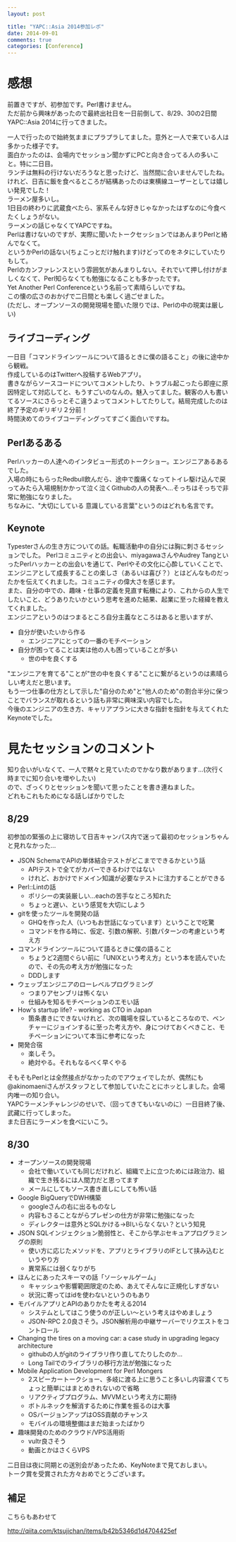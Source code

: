 ```yaml
---
layout: post

title: "YAPC::Asia 2014参加レポ"
date: 2014-09-01
comments: true
categories: [Conference]
---
```


# 感想

前置きですが、初参加です。Perl書けません。  
ただ前から興味があったので最終出社日を一日前倒して、8/29、30の2日間YAPC::Asia 2014に行ってきました。

一人で行ったので始終気ままにプラプラしてました。意外と一人で来ている人は多かった様子です。  
面白かったのは、会場内でセッション聞かずにPCと向き合ってる人の多いこと。特に二日目。  
ランチは無料の行けないだろうなと思ったけど、当然間に合いませんでしたね。  
けれど、日吉に飯を食べるところが結構あったのは東横線ユーザーとしては嬉しい発見でした！  
ラーメン屋多いし。  
1日目の終わりに武蔵食べたら、家系そんな好きじゃなかったはずなのに今食べたくしょうがない。  
ラーメンの話じゃなくてYAPCですね。  
Perlは書けないのですが、実際に聞いたトークセッションではあんまりPerlと絡んでなくて。  
というかPerlの話ない(ちょこっとだけ触れます)けどってのをネタにしていたりもして。  
Perlのカンファレンスという雰囲気があんまりしない。それでいて押し付けがましくなくて、Perl知らなくても勉強になることも多かったです。  
Yet Another Perl Conferenceという名前って素晴らしいですね。  
この懐の広さのおかげで二日間とも楽しく過ごせました。  
(ただし、オープンソースの開発現場を聞いた限りでは、Perlの中の現実は厳しい)  

## ライブコーディング

一日目「コマンドラインツールについて語るときに僕の語ること」の後に途中から観戦。  
作成しているのはTwitterへ投稿するWebアプリ。  
書きながらソースコードについてコメントしたり、トラブル起こったら即座に原因特定して対応してと、もうすごいのなんの。魅入ってました。観客の人も書いてるソースにさらっとそこ違うよってコメントしてたりして。結局完成したのは終了予定のギリギリ２分前！  
時間決めてのライブコーディングってすごく面白いですね。

## Perlあるある

Perlハッカーの人達へのインタビュー形式のトークショー。エンジニアあるあるでした。  
入場の時にもらったRedbull飲んだら、途中で腹痛くなってトイレ駆け込んで戻ってみたら入場規制かかって泣く泣くGithubの人の発表へ...そっちはそっちで非常に勉強になりました。  
ちなみに、"大切にしている 意識している言葉"というのはどれも名言です。

## Keynote

Typesterさんの生き方についての話。転職活動中の自分には胸に刺さるセッションでした。 
Perlコミュニティとの出会い、miyagawaさんやAudrey TangといったPerlハッカーとの出会いを通じて、Perlやその文化に心酔していくことで、エンジニアとして成長することの楽しさ（あるいは喜び？）とはどんなものだったかを伝えてくれました。コミュニティの偉大さを感じます。  
また、自分の中での、趣味・仕事の定義を見直す転機により、これからの人生でしたいこと、どうありたいかという思考を進めた結果、起業に至った経緯を教えてくれました。  
エンジニアというのはつまるところ自分主義なところはあると思いますが、

* 自分が使いたいから作る
  * エンジニアにとっての一番のモチベーション
* 自分が困ってることは実は他の人も困っていることが多い
  * 世の中を良くする

"エンジニアを育てる"ことが"世の中を良くする"ことに繋がるというのは素晴らしい考えだと思います。  
もう一つ仕事の仕方として示した"自分のため"と"他人のため"の割合半分に保つことでバランスが取れるという話も非常に興味深い内容でした。  
今後のエンジニアの生き方、キャリアプランに大きな指針を指針を与えてくれたKeynoteでした。


# 見たセッションのコメント

知り合いがいなくて、一人で黙々と見ていたのでかなり数があります...(次行く時までに知り合いを増やしたい)  
ので、ざっくりとセッションを聞いて思ったことを書き連ねました。  
どれもこれもためになる話しばかりでした

## 8/29

初参加の緊張の上に寝坊して日吉キャンパス内で迷って最初のセッションちゃんと見れなかった...

* JSON SchemaでAPIの単体結合テストがどこまでできるかという話
  * APIテストで全てがカバーできるわけではない
  * けれど、おかけでドメイン知識が必要なテストに注力することができる
* Perl::Lintの話
  * ポリシーの実装厳しい...eachの苦手なところ知れた
  * ちょっと遅い、という感覚を大切にしよう
* gitを使ったツールを開発の話
  * GHQを作った人（いつもお世話になっています）ということで吃驚
  * コマンドを作る時に、仮定、引数の解釈、引数パターンの考慮という考え方
* コマンドラインツールについて語るときに僕の語ること
  * ちょうど2週間ぐらい前に「UNIXという考え方」という本を読んでいたので、その先の考え方が勉強になった
  * DDDします
* ウェッブエンジニアのローレベルプログラミング
  * つまりアセンブリは怖くない
  * 仕組みを知るモチベーションのエモい話
* How's startup life? - working as CTO in Japan
  * 箇条書きにできないけれど、次の職場を探しているところなので、ベンチャーにジョインするに至った考え方や、身につけておくべきこと、モチベーションについて本当に参考になった
* 開発合宿
  * 楽しそう。
  * 絶対やる。それもなるべく早くやる

そもそもPerlとは全然接点がなかったのでアウェイでしたが、偶然にも@akinomaeniさんがスタッフとして参加していたことにホッとしました。会場内唯一の知り合い。  
YAPCラーメンチャレンジのせいで、（回ってきてもいないのに）一日目終了後、武藏に行ってしまった。  
また日吉にラーメンを食べにいこう。  

## 8/30

* オープンソースの開発現場
  * 会社で働いていても同じだけれど、組織で上に立つためには政治力、組織で生き残るには人間力だと思ってます
  * メールにしてもソース書き直しにしても怖い話
* Google BigQueryでDWH構築
  * googleさんの右に出るものなし
  * 内容もさることながらプレゼンの仕方が非常に勉強になった
  * ディレクターは意外とSQLかける->BIいらなくない？という知見
* JSON SQLインジェクション脆弱性と、そこから学ぶセキュアプログラミングの原則
  * 使い方に応じたメソッドを、アプリとライブラリのIFとして挟み込むというやり方
  * 異常系には弱くなりがち
* ほんとにあったスキーマの話「ソーシャルゲーム」
  * キャッシュや影響範囲限定のため、あえてそんなに正規化しすぎない
  * 状況に寄ってはidを使わないというのもあり
* モバイルアプリとAPIのありかたを考える2014
  * システムとしてはこう使うのが正しい〜という考えはやめましょう
  * JSON-RPC 2.0良さそう。JSON解析用の中継サーバーでリクエストをコントロール
* Changing the tires on a moving car: a case study in upgrading legacy architecture
  * githubの人がgitのライブラリ作り直してたりしたのか...
  * Long Tailでのライブラリの移行方法が勉強になった
* Mobile Application Development for Perl Mongers
  * 2スピーカートークショー、多岐に渡る上に思うこと多いし内容濃くてちょっと簡単にはまとめきれないので省略
  * リアクティブプログラム、MVVMという考え方に期待
  * ボトルネックを解消するために作業を振るのは大事
  * OSバージョンアップはOSS貢献のチャンス
  * モバイルの環境整備はまだ始まったばかり
* 趣味開発のためのクラウド/VPS活用術
  * vultr良さそう
  * 動画とかはさくらVPS

二日目は夜に同期との送別会があったため、KeyNoteまで見ておしまい。  
トーク賞を受賞された方々おめでとうございます。

## 補足

こちらもあわせて

http://qiita.com/ktsujichan/items/b42b5346d1d4704425ef